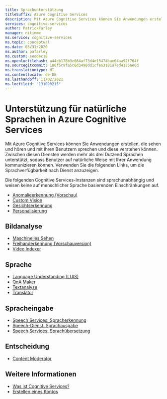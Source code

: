 ```yaml
---
title: Sprachunterstützung
titleSuffix: Azure Cognitive Services
description: Mit Azure Cognitive Services können Sie Anwendungen erstellen, die sehen und hören und mit Ihren Benutzern sprechen und diese verstehen können. Zwischen diesen Diensten werden mehr als drei Dutzend Sprachen unterstützt, sodass Benutzer auf natürliche Weise mit Ihrer Anwendung kommunizieren können.
services: cognitive-services
author: PatrickFarley
manager: nitinme
ms.service: cognitive-services
ms.topic: conceptual
ms.date: 03/31/2020
ms.author: pafarley
ms.custom: seodec18
ms.openlocfilehash: a44eb178b3e664af73d4e15474bae64aa92f704f
ms.sourcegitcommit: 106f5c9fa5c6d3498dd1cfe63181a7ed4125ae6d
ms.translationtype: HT
ms.contentlocale: de-DE
ms.lasthandoff: 11/02/2021
ms.locfileid: "131020215"
---
```

# <a name="natural-language-support-for-azure-cognitive-services"></a>Unterstützung für natürliche Sprachen in Azure Cognitive Services

Mit Azure Cognitive Services können Sie Anwendungen erstellen, die sehen und hören und mit Ihren Benutzern sprechen und diese verstehen können. Zwischen diesen Diensten werden mehr als drei Dutzend Sprachen unterstützt, sodass Benutzer auf natürliche Weise mit Ihrer Anwendung kommunizieren können. Verwenden Sie die folgenden Links, um die Sprachverfügbarkeit nach Dienst anzuzeigen.

Die folgenden Cognitive Services-Instanzen sind sprachunabhängig und weisen keine auf menschlicher Sprache basierenden Einschränkungen auf.

* [Anomalieerkennung (Vorschau)](./anomaly-detector/index.yml)
* [Custom Vision](./custom-vision-service/index.yml)
* [Gesichtserkennung](./face/index.yml)
* [Personalisierung](./personalizer/index.yml)

## <a name="vision"></a>Bildanalyse

* [Maschinelles Sehen](./computer-vision/language-support.md)
* [Freihanderkennung (Vorschauversion)](/previous-versions/azure/cognitive-services/Ink-Recognizer/language-support)
* [Video Indexer](../azure-video-analyzer/video-analyzer-for-media-docs/language-identification-model.md#guidelines-and-limitations)

## <a name="language"></a>Sprache

* [Language Understanding (LUIS)](./luis/luis-language-support.md)
* [QnA Maker](./qnamaker/overview/language-support.md)
* [Textanalyse](./text-analytics/language-support.md)
* [Translator](./translator/language-support.md)

## <a name="speech"></a>Spracheingabe

* [Speech Services: Spracherkennung](./speech-service/language-support.md#speech-to-text)
* [Speech-Dienst: Sprachausgabe](./speech-service/language-support.md#text-to-speech)
* [Speech Services: Sprachübersetzung](./speech-service/language-support.md#speech-translation)

## <a name="decision"></a>Entscheidung

* [Content Moderator](./content-moderator/language-support.md)

## <a name="see-also"></a>Weitere Informationen

* [Was ist Cognitive Services?](./what-are-cognitive-services.md)
* [Erstellen eines Kontos](cognitive-services-apis-create-account.md)
